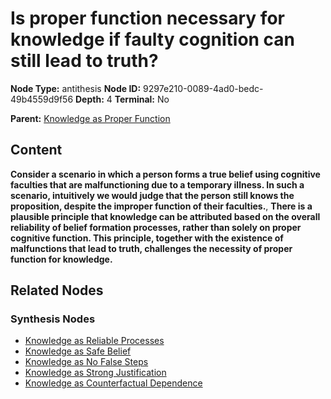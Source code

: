 # Is proper function necessary for knowledge if faulty cognition can still lead to truth?

**Node Type:** antithesis
**Node ID:** 9297e210-0089-4ad0-bedc-49b4559d9f56
**Depth:** 4
**Terminal:** No

**Parent:** [Knowledge as Proper Function](knowledge-as-proper-function-synthesis-7448c425-108e-40ae-95c6-ba9dfddb6e38.md)

## Content

**Consider a scenario in which a person forms a true belief using cognitive faculties that are malfunctioning due to a temporary illness. In such a scenario, intuitively we would judge that the person still knows the proposition, despite the improper function of their faculties.**, **There is a plausible principle that knowledge can be attributed based on the overall reliability of belief formation processes, rather than solely on proper cognitive function. This principle, together with the existence of malfunctions that lead to truth, challenges the necessity of proper function for knowledge.**

## Related Nodes

### Synthesis Nodes

- [Knowledge as Reliable Processes](knowledge-as-reliable-processes-synthesis-351d7557-18d4-408a-9fe2-ca29afcd3c1a.md)
- [Knowledge as Safe Belief](knowledge-as-safe-belief-synthesis-54bddd1d-8ff8-4e86-9550-8cdf30bd00f1.md)
- [Knowledge as No False Steps](knowledge-as-no-false-steps-synthesis-8a2e3f70-056b-4db7-8875-e83678b3febe.md)
- [Knowledge as Strong Justification](knowledge-as-strong-justification-synthesis-e3469322-d89b-48bd-95e5-1cf7698690ab.md)
- [Knowledge as Counterfactual Dependence](knowledge-as-counterfactual-dependence-synthesis-0075b428-7a16-48ec-8cd7-b18fc92c9682.md)
